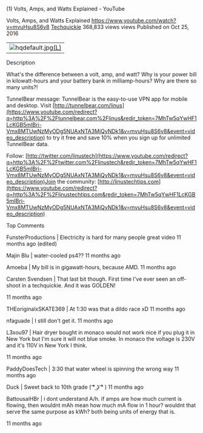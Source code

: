 (1) Volts, Amps, and Watts Explained - YouTube

Volts, Amps, and Watts Explained
https://www.youtube.com/watch?v=mvuHsu8S6v8
[Techquickie](https://www.youtube.com/channel/UC0vBXGSyV14uvJ4hECDOl0Q)
368,833 views views
Published on Oct 25, 2016

|     |
| --- |
| ![hqdefault.jpg](../_resources/4bf217f2add30ba8b0c3efd4eddf08e3.jpg)[(L)](https://www.youtube.com/watch?v=mvuHsu8S6v8) |

Description

What's the difference between a volt, amp, and watt? Why is your power bill in kilowatt-hours and your battery bank in milliamp-hours? Why are there so many units?!

TunnelBear message: TunnelBear is the easy-to-use VPN app for mobile and desktop. Visit [http://tunnelbear.com/linus](https://www.youtube.com/redirect?q=http%3A%2F%2Ftunnelbear.com%2Flinus&redir_token=7MhTw5qYwHF1LcKGB5mIBri-Vmx8MTUwNzMyODg5NUAxNTA3MjQyNDk1&v=mvuHsu8S6v8&event=video_description) to try it free and save 10% when you sign up for unlimited TunnelBear data.

Follow: [http://twitter.com/linustech](https://www.youtube.com/redirect?q=http%3A%2F%2Ftwitter.com%2Flinustech&redir_token=7MhTw5qYwHF1LcKGB5mIBri-Vmx8MTUwNzMyODg5NUAxNTA3MjQyNDk1&v=mvuHsu8S6v8&event=video_description)Join the community: [http://linustechtips.com](https://www.youtube.com/redirect?q=http%3A%2F%2Flinustechtips.com&redir_token=7MhTw5qYwHF1LcKGB5mIBri-Vmx8MTUwNzMyODg5NUAxNTA3MjQyNDk1&v=mvuHsu8S6v8&event=video_description)

Top Comments

FunsterProductions  | Electricity is hard for many people great video
11 months ago (edited)

Majin Blu  | water-cooled ps4??
11 months ago

Amoeba  | My bill is in gigawatt-hours, because AMD.
11 months ago

Carsten Svendsen  | That last bit though. First time I've ever seen an off-shoot in a techquickie. And it was GOLDEN!

11 months ago

THEoriginalxSKATE369  | At 1:30 was that a dildo race xD
11 months ago

nfaguade  | I still don't get it.
11 months ago

L3xou97  | Hair dryer bought in monaco would not work nice if you plug it in New York but I'm sure it will not blue smoke. In monaco the voltage is 230V and it's 110V in New York I think.

11 months ago

PaddyDoesTech  | 3:30 that water wheel is spinning the wrong way
11 months ago

Duck  | Sweet back to 10th grade ( ͡° ͜ʖ ͡° )
11 months ago

BattousaiHBr  | i dont understand A/h. if amps are how much current is flowing, then wouldnt mAh mean how much mA flow in 1 hour? wouldnt that serve the same purpose as kWh? both being units of energy that is.

11 months ago